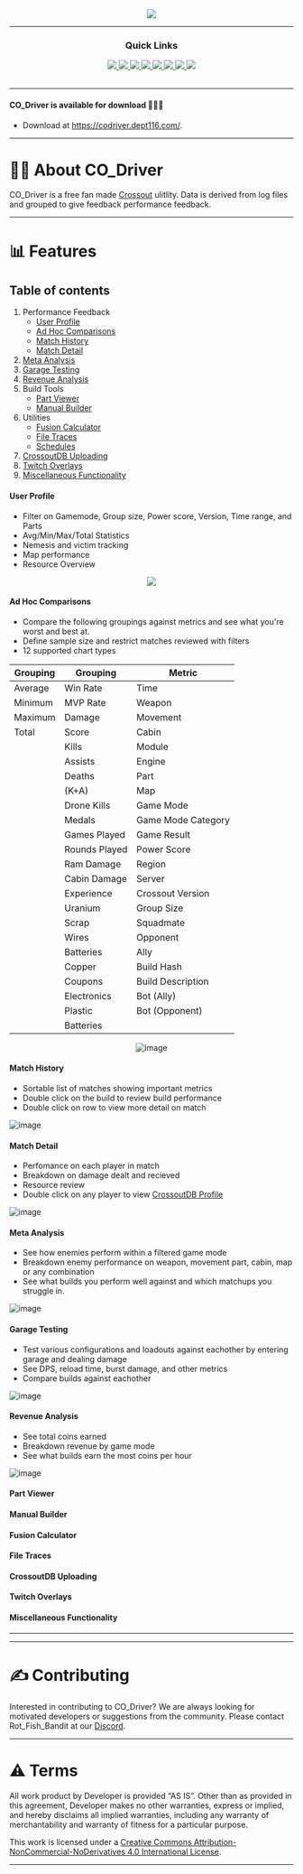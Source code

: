 <div align='center'>
  <a href='https://codriver.dept116.com/'>  
    <img src='https://crossoutdb.com/img/tools/codriver.gif'>
  </a>
</div>

---
  
<div align='center'>
  
### Quick Links

<a href='https://codriver.dept116.com/CODriverDownload/CO_Driver.application'>
<img src='https://img.shields.io/badge/DOWNLOAD-green?style=for-the-badge'>
</a>
<a href='https://codriver.dept116.com/'>
<img src='https://img.shields.io/badge/WEBSITE-blue?style=for-the-badge'>
</a>
<a href='https://discord.com/invite/kKcnVXu2Xe'>
<img src='https://img.shields.io/badge/DISCORD-darkgray?style=for-the-badge'>
</a>
<a href='https://www.youtube.com/watch?v=mU5ItLuaw0Y'>
<img src='https://img.shields.io/badge/MR G VIDEO-red?style=for-the-badge'>
</a>
<a href='https://beta.crossoutdb.com/profile/7907969'>
<img src='https://img.shields.io/badge/CROSSOUTDB-yellow?style=for-the-badge'>
</a>
<a href='https://github.com/moguevara/CrossoutMarket/tree/dev'>
<img src='https://img.shields.io/badge/XODB Upload GitHub-gray?style=for-the-badge'>
</a>
<a href='https://www.patreon.com/CO_Driver'>
<img src='https://img.shields.io/badge/PATREON-lightgray?style=for-the-badge'>
</a>
<a href='https://www.twitch.tv/rotfishbandit'>
<img src='https://img.shields.io/badge/TWITCH-purple?style=for-the-badge'>
</a>
 
<br />
<br />
  
</div>

---

#### CO_Driver is available for download 🐛🤝🐛
* Download at https://codriver.dept116.com/.

---

# 🙋‍♂️ About CO_Driver 
CO_Driver is a free fan made [Crossout](https://crossout.net/en/) ulitlity. Data is derived from log files and grouped to give feedback performance feedback.

---

# 📊 Features

## Table of contents
1. Performance Feedback
    - [User Profile](#user-profile)
    - [Ad Hoc Comparisons](#ad-hoc-comparisons)
    - [Match History](#match-history)
    - [Match Detail](#match-detail)
2. [Meta Analysis](#meta-analysis)
3. [Garage Testing](#garage-testing)
4. [Revenue Analysis](#revenue-analysis)
5. Build Tools
    - [Part Viewer](#part-viewer)
    - [Manual Builder](#manual-builder)
6. Utilities
    - [Fusion Calculator](#fusion-calculator)
    - [File Traces](#file-traces)
    - [Schedules](#schedules)
7. [CrossoutDB Uploading](#crossoutdb-uploading)
8. [Twitch Overlays](#twitch-overlays)
9. [Miscellaneous Functionality](#miscellaneous-functionality)

#### User Profile
  
* Filter on Gamemode, Group size, Power score, Version, Time range, and Parts
* Avg/Min/Max/Total Statistics
* Nemesis and victim tracking
* Map performance
* Resource Overview
  
<div align='center'>
  
<img src='https://i.imgur.com/IxoWx7l.png'>

</div>

#### Ad Hoc Comparisons

 * Compare the following groupings against metrics and see what you're worst and best at.
 * Define sample size and restrict matches reviewed with filters
 * 12 supported chart types

<div align='center'>
  
| Grouping | Grouping | Metric |
| --- | --- | --- |
| Average | Win Rate | Time |
| Minimum | MVP Rate | Weapon | 
| Maximum | Damage | Movement |
| Total | Score | Cabin |
| | Kills | Module |
| | Assists | Engine |
| | Deaths | Part |
| | (K+A) | Map |  
| | Drone Kills | Game Mode |  
| | Medals | Game Mode Category |  
| | Games Played | Game Result |  
| | Rounds Played | Power Score |  
| | Ram Damage | Region |  
| | Cabin Damage | Server |  
| | Experience | Crossout Version |  
| | Uranium | Group Size |  
| | Scrap | Squadmate |  
| | Wires | Opponent |  
| | Batteries | Ally |  
| | Copper | Build Hash |  
| | Coupons | Build Description |  
| | Electronics | Bot (Ally) |  
| | Plastic | Bot (Opponent) |  
| | Batteries |  |  

![image](https://user-images.githubusercontent.com/15959605/167177042-0fc4257a-8179-404c-9d1e-3c3ffc6f2dac.png)

<div align='left'>

#### Match History
 * Sortable list of matches showing important metrics
 * Double click on the build to review build performance
 * Double click on row to view more detail on match

![image](https://user-images.githubusercontent.com/15959605/167177518-21f462c4-017c-4f7b-be1c-3198c2a6ee59.png)

#### Match Detail
 * Perfomance on each player in match
 * Breakdown on damage dealt and recieved
 * Resource review
 * Double click on any player to view [CrossoutDB Profile](https://beta.crossoutdb.com/profile/7907969)

![image](https://user-images.githubusercontent.com/15959605/167177967-0fc0edec-4491-4a14-a8f2-30ebc6e7e5a0.png)
  
#### Meta Analysis
  * See how enemies perform within a filtered game mode
  * Breakdown enemy performance on weapon, movement part, cabin, map or any combination
  * See what builds you perform well against and which matchups you struggle in. 

![image](https://user-images.githubusercontent.com/15959605/167178296-43b3aebb-35b1-4c44-932c-84340fb4c14b.png)
  
#### Garage Testing
  * Test various configurations and loadouts against eachother by entering garage and dealing damage
  * See DPS, reload time, burst damage, and other metrics
  * Compare builds against eachother
 
  ![image](https://user-images.githubusercontent.com/15959605/167179639-74e9eddb-1b40-49b5-a597-988b96e475bc.png)

#### Revenue Analysis
  * See total coins earned
  * Breakdown revenue by game mode  
  * See what builds earn the most coins per hour
  
![image](https://user-images.githubusercontent.com/15959605/167179118-7e5921b2-a065-4859-b727-db5964c50e67.png)

#### Part Viewer
#### Manual Builder
#### Fusion Calculator
#### File Traces
#### CrossoutDB Uploading
#### Twitch Overlays
#### Miscellaneous Functionality

***



---

# ✍️ Contributing

Interested in contributing to CO_Driver? We are always looking for motivated developers or suggestions from the community. Please contact Rot_Fish_Bandit at our [Discord](https://discord.com/invite/kKcnVXu2Xe).

---

# ⚠️ Terms

All work product by Developer is provided ​“AS IS”. Other than as provided in this agreement, Developer makes no other warranties, express or implied, and hereby disclaims all implied warranties, including any warranty of merchantability and warranty of fitness for a particular purpose.

This work is licensed under a [Creative Commons Attribution-NonCommercial-NoDerivatives 4.0 International License](https://creativecommons.org/licenses/by-nc-nd/4.0/).

---

<br />
